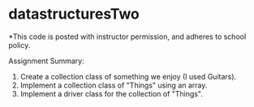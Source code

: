 # datastructuresTwo

*This code is posted with instructor permission, and adheres to school policy.

Assignment Summary:
1) Create a collection class of something we enjoy (I used Guitars).
2) Implement a collection class of "Things" using an array.
3) Implement a driver class for the collection of "Things".

